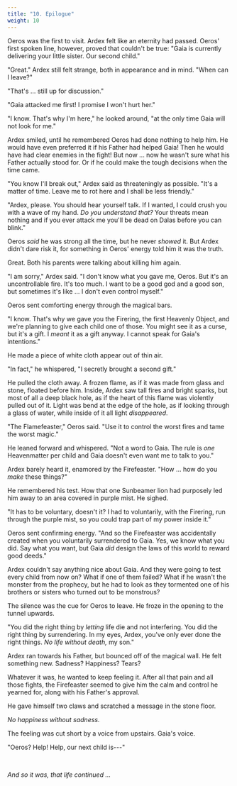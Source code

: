 ```yaml
---
title: "10. Epilogue"
weight: 10
---
```


Oeros was the first to visit. Ardex felt like an eternity had passed. Oeros' first spoken line, however, proved that couldn't be true: "Gaia is currently delivering your little sister. Our second child."

"Great." Ardex still felt strange, both in appearance and in mind. "When can I leave?"

"That's ... still up for discussion."

"Gaia attacked me first! I promise I won't hurt her."

"I know. That's why I'm here," he looked around, "at the only time Gaia will not look for me."

Ardex smiled, until he remembered Oeros had done nothing to help him. He would have even preferred it if his Father had helped Gaia! Then he would have had clear enemies in the fight! But now ... now he wasn't sure what his Father actually stood for. Or if he could make the tough decisions when the time came.

"You know I'll break out," Ardex said as threateningly as possible. "It's a matter of time. Leave me to rot here and I shall be less friendly."

"Ardex, please. You should hear yourself talk. If I wanted, I could crush you with a wave of my hand. _Do you understand that?_ Your threats mean nothing and if you ever attack me you'll be dead on Dalas before you can blink."

Oeros _said_ he was strong all the time, but he never _showed_ it. But Ardex didn't dare risk it, for something in Oeros' energy told him it was the truth.

Great. Both his parents were talking about killing him again.

"I am sorry," Ardex said. "I don't know what you gave me, Oeros. But it's an uncontrollable fire. It's too much. I want to be a good god and a good son, but sometimes it's like ... I don't even control myself."

Oeros sent comforting energy through the magical bars.

"I know. That's why we gave you the Firering, the first Heavenly Object, and we're planning to give each child one of those. You might see it as a curse, but it's a gift. I _meant_ it as a gift anyway. I cannot speak for Gaia's intentions."

He made a piece of white cloth appear out of thin air.

"In fact," he whispered, "I secretly brought a second gift."

He pulled the cloth away. A frozen flame, as if it was made from glass and stone, floated before him. Inside, Ardex saw tall fires and bright sparks, but most of all a deep black hole, as if the heart of this flame was violently pulled out of it. Light was bend at the edge of the hole, as if looking through a glass of water, while inside of it all light _disappeared_.

"The Flamefeaster," Oeros said. "Use it to control the worst fires and tame the worst magic."

He leaned forward and whispered. "Not a word to Gaia. The rule is _one_ Heavenmatter per child and Gaia doesn't even want me to talk to you."

Ardex barely heard it, enamored by the Firefeaster. "How ... how do you _make_ these things?"

He remembered his test. How that one Sunbeamer lion had purposely led him away to an area covered in purple mist. He sighed.

"It has to be voluntary, doesn't it? I had to voluntarily, with the Firering, run through the purple mist, so you could trap part of my power inside it."

Oeros sent confirming energy. "And so the Firefeaster was accidentally created when you voluntarily surrendered to Gaia. Yes, we know what you did. Say what you want, but Gaia _did_ design the laws of this world to reward good deeds."

Ardex couldn't say anything nice about Gaia. And they were going to test every child from now on? What if one of them failed? What if he wasn't the monster from the prophecy, but he had to look as they tormented one of his brothers or sisters who turned out to be monstrous?

The silence was the cue for Oeros to leave. He froze in the opening to the tunnel upwards.

"You did the right thing by _letting_ life die and not interfering. You did the right thing by surrendering. In my eyes, Ardex, you've only ever done the right things. _No life without death,_ my son."

Ardex ran towards his Father, but bounced off of the magical wall. He felt something new. Sadness? Happiness? Tears?

Whatever it was, he wanted to keep feeling it. After all that pain and all those fights, the Firefeaster seemed to give him the calm and control he yearned for, along with his Father's approval. 

He gave himself two claws and scratched a message in the stone floor.

_No happiness without sadness._

The feeling was cut short by a voice from upstairs. Gaia's voice.

"Oeros? Help! Help, our next child is---"

&nbsp;

_And so it was, that life continued ..._